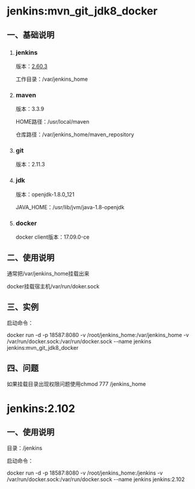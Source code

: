 # **jenkins:mvn_git_jdk8_docker**

## 一、基础说明

1. ### jenkins

   版本：[2.60.3](https://github.com/Dux-King/jenkins/blob/master/mvn_git_jdk8_docker/2.60.3/Dockerfile)

   工作目录：/var/jenkins_home

2. ### maven

   版本：3.3.9

   HOME路径：/usr/local/maven

   仓库路径：/var/jenkins_home/maven_repository

3. ### git

   版本：2.11.3

4. ### jdk

   版本：openjdk-1.8.0_121

   JAVA_HOME：/usr/lib/jvm/java-1.8-openjdk

5. ### docker

   docker client版本：17.09.0-ce

## 二、使用说明

通常把/var/jenkins_home挂载出来

docker挂载宿主机/var/run/doker.sock

## 三、实例

启动命令：

docker run -d -p 18587:8080 -v /root/jenkins_home:/var/jenkins_home -v /var/run/docker.sock:/var/run/docker.sock --name jenkins jenkins:mvn_git_jdk8_docker

## 四、问题

如果挂载目录出现权限问题使用chmod 777 /jenkins_home

# **jenkins:2.102**
## 一、使用说明
目录：/jenkins

启动命令：

docker run -d -p 18587:8080 -v /root/jenkins_home:/jenkins -v /var/run/docker.sock:/var/run/docker.sock --name jenkins jenkins:2.102
